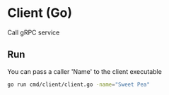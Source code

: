# Client (Go)

Call gRPC service

## Run
You can pass a caller 'Name' to the client executable

```sh
go run cmd/client/client.go -name="Sweet Pea"
```